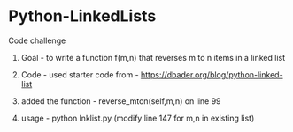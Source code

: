 # Python-LinkedLists

Code challenge

1. Goal - to write a function f(m,n) that reverses m to n items in a linked list

2. Code - used starter code from - https://dbader.org/blog/python-linked-list

3. added the function - reverse_mton(self,m,n) on line 99

4. usage - python lnklist.py (modify line 147 for m,n in existing list)
